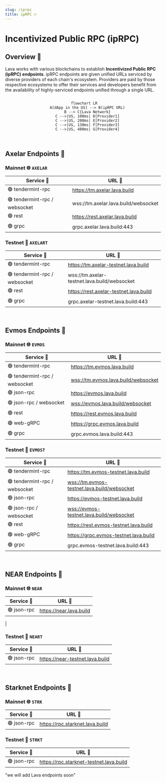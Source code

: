 ```yaml
---
slug: /iprpc
title: ipRPC 🔥
---
```


# Incentivized Public RPC (ipRPC) 

## Overview 🔎

Lava works with various blockchains to establish **Incentivized Public RPC (ipRPC) endpoints**. ipRPC endpoints are given unified URLs serviced by diverse providers of each chain's ecosystem. Providers are paid by those respective ecosystems to offer their services and developers benefit from the availability of highly-serviced endpoints unified through a single URL.

<center> 

```mermaid

 flowchart LR
    A[dApp in the US] --> B(ipRPC URL)
    B --> C{Lava Network}
    C -->|US, 100ms| D[Provider1]
    C -->|US, 200ms| E[Provider2]
    C -->|US, 130ms| F[Provider3]
    C -->|US, 400ms| G[Provider4]

```

</center>

<br/>

## Axelar Endpoints 🌟

### Mainnet 🌐 `AXELAR`

| Service 🔌          | URL 🔗                                 |
|---------------------|----------------------------------------|
| 🟢 tendermint-rpc    | https://tm.axelar.lava.build            |
| 🟢 tendermint-rpc / websocket | wss://tm.axelar.lava.build/websocket |
| 🟢 rest              | https://rest.axelar.lava.build         |
| 🟢 grpc              | grpc.axelar.lava.build:443             |

### Testnet 🧪 `AXELART`

| Service 🔌                  | URL 🔗                                    |
|-----------------------------|-------------------------------------------|
| 🟢 tendermint-rpc            | https://tm.axelar-testnet.lava.build       |
| 🟢 tendermint-rpc / websocket | wss://tm.axelar-testnet.lava.build/websocket |
| 🟢 rest                      | https://rest.axelar-testnet.lava.build     |
| 🟢 grpc                      | grpc.axelar-testnet.lava.build:443        |

<br />

## Evmos Endpoints 🌟

### Mainnet 🌐 `EVMOS`


| Service 🔌          | URL 🔗                                 |
|---------------------|----------------------------------------|
| 🟢 tendermint-rpc    | https://tm.evmos.lava.build            |
| 🟢 tendermint-rpc / websocket | <wss://tm.evmos.lava.build/websocket> |
| 🟢 json-rpc          | https://evmos.lava.build               |
| 🟢 json-rpc / websocket | <wss://evmos.lava.build/websocket>     |
| 🟢 rest              | https://rest.evmos.lava.build          |
| 🟢 web-gRPC          | https://grpc.evmos.lava.build          |
| 🟢 grpc              | grpc.evmos.lava.build:443              |

### Testnet 🧪 `EVMOST`

| Service 🔌                  | URL 🔗                                    |
|-----------------------------|-------------------------------------------|
| 🟢 tendermint-rpc            | https://tm.evmos-testnet.lava.build       |
| 🟢 tendermint-rpc / websocket | <wss://tm.evmos-testnet.lava.build/websocket> |
| 🟢 json-rpc                  | https://evmos-testnet.lava.build          |
| 🟢 json-rpc / websocket      | <wss://evmos-testnet.lava.build/websocket>  |
| 🟢 rest                      | https://rest.evmos-testnet.lava.build     |
| 🟢 web-gRPC                  | https://grpc.evmos-testnet.lava.build     |
| 🟢 grpc                      | grpc.evmos-testnet.lava.build:443         |

<br />

## NEAR Endpoints 🌟

### Mainnet 🌐 `NEAR`

| Service 🔌          | URL 🔗                                 |
|---------------------|----------------------------------------|
| 🟢  json-rpc  | https://near.lava.build
 |

### Testnet 🧪 `NEART`

| Service 🔌          | URL 🔗                                 |
|---------------------|----------------------------------------|
| 🟢  json-rpc  | https://near-testnet.lava.build |

<br />

## Starknet Endpoints 🌟

### Mainnet 🌐 `STRK`

| Service 🔌          | URL 🔗                                 |
|---------------------|----------------------------------------|
| 🟢  json-rpc  | https://rpc.starknet.lava.build |

### Testnet 🧪 `STRKT`

| Service 🔌          | URL 🔗                                 |
|---------------------|----------------------------------------|
| 🟢  json-rpc  | https://rpc.starknet-testnet.lava.build |

"we will add Lava endpoints soon"
